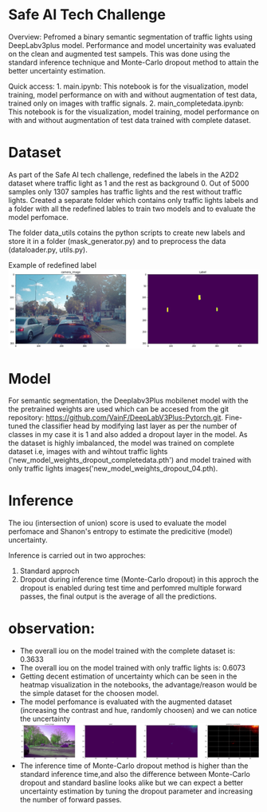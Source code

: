 # Safe AI Tech Challenge
Overview:
    Pefromed a binary semantic segmentation of traffic lights using DeepLabv3plus model. Performance and model uncertainity was evaluated on the clean and augmented test sampels. This was done using the standard inference technique and Monte-Carlo dropout method to attain the better uncertainty estimation.

Quick access:
    1. main.ipynb: This notebook is for the visualization, model training, model performance on with and without augmentation of test data, trained only on images with traffic signals.
    2. main_completedata.ipynb: This notebook is for the visualization, model training, model performance on with and without augmentation of test data trained with complete dataset.

# Dataset
 
As part of the Safe AI tech challenge, redefined the labels in the A2D2 dataset where traffic light as 1 and the rest as background 0. Out of 5000 samples only 1307 samples has traffic lights and the rest without traffic lights. Created a separate folder which contains only traffic lights labels and a folder with all the redefined lables to train two models and to evaluate the model perfomace.

The folder data_utils cotains the python scripts to create new labels and store it in a folder (mask_generator.py) and to preprocess the data (dataloader.py, utils.py).

Example of redefined label
![alt text](https://github.com/bayesdeep/safe_ai/blob/master/plots/traffic_light.png)
# Model 

For semantic segmentation, the Deeplabv3Plus mobilenet model with the the pretrained weights are used which can be accesed from the git repository:  https://github.com/VainF/DeepLabV3Plus-Pytorch.git.
Fine-tuned the classifier head by modifying last layer as per the number of classes in my case it is 1 and also added a dropout layer in the model.
As the dataset is highly imbalanced, the model was trained on complete dataset i.e, images with and wihtout traffic lights ('new_model_weights_dropout_completedata.pth') and model trained with only traffic lights images('new_model_weights_dropout_04.pth).

# Inference

The iou (intersection of union) score is used to evaluate the model perfomace and Shanon's entropy to estimate the predicitive (model) uncertainty.

Inference is carried out in two approches:
1. Standard approch 
2. Dropout during inference time (Monte-Carlo dropout)
    in this approch the dropout is enabled during test time and perfomred multiple forward passes, the final output is the average of all the predictions.


# observation:
*  The overall iou on the model trained with the complete dataset is: 0.3633
*  The overall iou on the model trained with only traffic lights is: 0.6073 
* Getting decent estimation of uncertainty which can be seen in the heatmap visualization in the notebooks, the advantage/reason would be the simple dataset for the choosen model.
* The model perfomance is evaluated with the augmented dataset (increasing the contrast and hue, randomly choosen) and we can notice the uncertainty
    ![alt text](https://github.com/bayesdeep/safe_ai/blob/master/plots/mcd_prediction%20(copy).png)
* The inference time of Monte-Carlo dropout method is higher than the standard inference time,and also the difference between Monte-Carlo dropout and standard basline looks alike but we can expect a better uncertainty estimation by tuning the dropout parameter and increasing the number of forward passes.

